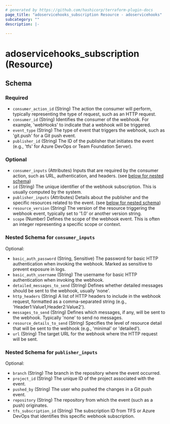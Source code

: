```yaml
---
# generated by https://github.com/hashicorp/terraform-plugin-docs
page_title: "adoservicehooks_subscription Resource - adoservicehooks"
subcategory: ""
description: |-
  
---
```


# adoservicehooks_subscription (Resource)





<!-- schema generated by tfplugindocs -->
## Schema

### Required

- `consumer_action_id` (String) The action the consumer will perform, typically representing the type of request, such as an HTTP request.
- `consumer_id` (String) Identifies the consumer of the webhook. For example, 'webHooks' to indicate that a webhook will be triggered.
- `event_type` (String) The type of event that triggers the webhook, such as 'git.push' for a Git push event.
- `publisher_id` (String) The ID of the publisher that initiates the event (e.g., 'tfs' for Azure DevOps or Team Foundation Server).

### Optional

- `consumer_inputs` (Attributes) Inputs that are required by the consumer action, such as URL, authentication, and headers. (see [below for nested schema](#nestedatt--consumer_inputs))
- `id` (String) The unique identifier of the webhook subscription. This is usually computed by the system.
- `publisher_inputs` (Attributes) Details about the publisher and the specific resources related to the event. (see [below for nested schema](#nestedatt--publisher_inputs))
- `resource_version` (String) The version of the resource triggering the webhook event, typically set to '1.0' or another version string.
- `scope` (Number) Defines the scope of the webhook event. This is often an integer representing a specific scope or context.

<a id="nestedatt--consumer_inputs"></a>
### Nested Schema for `consumer_inputs`

Optional:

- `basic_auth_password` (String, Sensitive) The password for basic HTTP authentication when invoking the webhook. Marked as sensitive to prevent exposure in logs.
- `basic_auth_username` (String) The username for basic HTTP authentication when invoking the webhook.
- `detailed_messages_to_send` (String) Defines whether detailed messages should be sent to the webhook, usually 'none'.
- `http_headers` (String) A list of HTTP headers to include in the webhook request, formatted as a comma-separated string (e.g., 'Header1:Value1,Header2:Value2').
- `messages_to_send` (String) Defines which messages, if any, will be sent to the webhook. Typically 'none' to send no messages.
- `resource_details_to_send` (String) Specifies the level of resource detail that will be sent to the webhook (e.g., 'minimal' or 'detailed').
- `url` (String) The target URL for the webhook where the HTTP request will be sent.


<a id="nestedatt--publisher_inputs"></a>
### Nested Schema for `publisher_inputs`

Optional:

- `branch` (String) The branch in the repository where the event occurred.
- `project_id` (String) The unique ID of the project associated with the event.
- `pushed_by` (String) The user who pushed the changes in a Git push event.
- `repository` (String) The repository from which the event (such as a push) originates.
- `tfs_subscription_id` (String) The subscription ID from TFS or Azure DevOps that identifies this specific webhook subscription.
